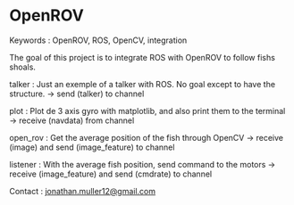# OpenROV
Keywords :
OpenROV, ROS, OpenCV, integration

The goal of this project is to integrate ROS with OpenROV to follow fishs shoals.



talker :
Just an exemple of a talker with ROS. No goal except to have the structure. -> send (talker) to channel

plot :
Plot de 3 axis gyro with matplotlib, and also print them to the terminal -> receive (navdata) from channel

open_rov :
Get the average position of the fish through OpenCV -> receive (image) and send (image_feature) to channel 

listener :
With the average fish position, send command to the motors -> receive (image_feature) and send (cmdrate) to channel

Contact : jonathan.muller12@gmail.com
